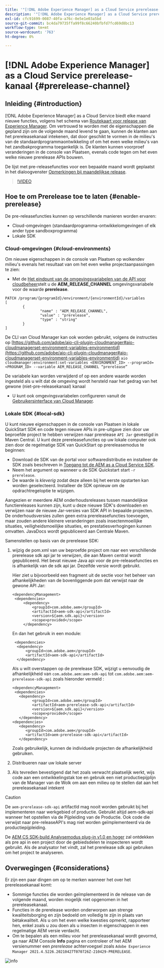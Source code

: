 ```yaml
---
title: '"[!DNL Adobe Experience Manager] as a Cloud Service prerelease-kanaal"'
description: '"[!DNL Adobe Experience Manager] as a Cloud Service prerelease-kanaal"'
exl-id: cfc91699-0087-40fa-a76c-0e5e1e03a5bd
source-git-commit: bc4da79735ffa99f8c66240bfbfd7fcd69d8bc13
workflow-type: tm+mt
source-wordcount: '763'
ht-degree: 0%

---
```


# [!DNL Adobe Experience Manager] as a Cloud Service prerelease-kanaal {#prerelease-channel}


## Inleiding {#introduction}

[!DNL Adobe Experience Manager] as a Cloud Service biedt elke maand nieuwe functies, volgens het schema van [Routekaart voor release van Experience Manager](https://experienceleague.adobe.com/docs/experience-manager-release-information/aem-release-updates/update-releases-roadmap.html?lang=en#aem-as-cloud-service). Om vertrouwd te worden met de eigenschappen die gepland zijn om de volgende maand levend te gaan, kunnen de klanten aan het prereleasekanaal intekenen, dat door geschikt te vormen in de milieu&#39;s van de standaardprogrammaontwikkeling of om het even welke milieu&#39;s van het zandbakprogramma toegankelijk is. De klanten kunnen voorproef veranderingen in de console van Plaatsen, evenals code tegen om het even welke nieuwe prerelease APIs bouwen.

De lijst met pre-releasefuncties voor een bepaalde maand wordt geplaatst in het dialoogvenster [Opmerkingen bij maandelijkse release](/help/release-notes/release-notes-cloud/release-notes-current.md).

>[!VIDEO](/help/release-notes/assets/prerelease-overview.mp4)

## Hoe te om Prerelease toe te laten {#enable-prerelease}

De pre-releasefuncties kunnen op verschillende manieren worden ervaren:

* Cloud-omgevingen (standaardprogramma-ontwikkelomgevingen of elk ander type sandboxprogramma)
* Lokale SDK

### Cloud-omgevingen {#cloud-environments}

Om nieuwe eigenschappen in de console van Plaatsen op wolkendev milieu&#39;s evenals het resultaat van om het even welke projectaanpassingen te zien:

* Met de [Het eindpunt van de omgevingsvariabelen van de API voor cloudbeheer](https://www.adobe.io/apis/experiencecloud/cloud-manager/api-reference.html#/Variables/patchEnvironmentVariables)stelt u de **AEM_RELEASE_CHANNEL** omgevingsvariabele voor de waarde **prerelease**.

```
PATCH /program/{programId}/environment/{environmentId}/variables
[
        {
                "name" : "AEM_RELEASE_CHANNEL",
                "value" : "prerelease",
                "type" : "string"
        }
]
```

De CLI van Cloud Manager kan ook worden gebruikt, volgens de instructies op [https://github.com/adobe/aio-cli-plugin-cloudmanager#aio-cloudmanagerset-environment-variables-environmentid](https://github.com/adobe/aio-cli-plugin-cloudmanager#aio-cloudmanagerset-environment-variables-environmentid)
```aio cloudmanager:environment:set-variables <ENVIRONMENT_ID> --programId=<PROGRAM_ID> --variable AEM_RELEASE_CHANNEL “prerelease”```


De variabele kan worden verwijderd of op een andere waarde worden ingesteld als u wilt dat de omgeving wordt hersteld naar het gedrag van het gewone (niet-pre-releasekanaal) kanaal

* U kunt ook omgevingsvariabelen configureren vanuit de [Gebruikersinterface van Cloud Manager](/help/implementing/cloud-manager/environment-variables.md).

### Lokale SDK {#local-sdk}

U kunt nieuwe eigenschappen in de console van Plaatsen in lokale QuickStart SDK en code tegen nieuwe APIs in pre-uitgave zien door uw beproefde project te hebben verwijzen naar prerelease `API Jar` gevestigd in Maven Central. U kunt deze prereleasefuncties op uw lokale computer ook zien door de regelmatige SDK van QuickStart op prereleasemodus te beginnen:

* Download de SDK van de portal voor softwaredistributie en installeer de SDK zoals beschreven in [Toegang tot de AEM as a Cloud Service SDK](/help/implementing/developing/introduction/aem-as-a-cloud-service-sdk.md).
* Neem het argument op wanneer u de SDK Quickstart start `-r prerelease`.
* De waarde is *kleverig* zodat deze alleen bij het eerste opstarten kan worden geselecteerd. Installeer de SDK opnieuw om de opdrachtregeloptie te wijzigen.

Aangezien er meerdere AEM onderhoudsreleases tussen maandelijkse functiereleases kunnen zijn, kunt u deze nieuwe SDK&#39;s downloaden en verwijzen naar de nieuwe Jar-versies van SDK API in bepaalde projecten. De onderhoudsversies zullen geen extra prereleasefuncties toevoegen, maar zouden andere kleinere veranderingen zoals insectenmoeilijke situaties, veiligheidsmoeilijke situaties, en prestatiesverhogingen kunnen omvatten.
JavaDocs wordt gepubliceerd aan Centrale Maven.

Samenstellen op basis van de prerelease SDK:

1. wijzig de pom.xml van uw beproefde project om naar een verschillende prerelease sdk api jar te verwijzen, die aan Maven central wordt gepubliceerd. Het bevat nieuwe Java api voor de pre-releasefuncties en is afhankelijk van de sdk api jar. Dezelfde versie wordt gebruikt.

   Hier ziet u bijvoorbeeld een fragment uit de sectie voor het beheer van afhankelijkheden van de bovenliggende pom dat verwijst naar de gewone API Jar:

   ```
   <dependencyManagement>
    <dependencies>
        <dependency>
            <groupId>com.adobe.aem</groupId>
            <artifactId>aem-sdk-api</artifactId>
            <version>${aem.sdk.api}</version>
            <scope>provided</scope>
        </dependency>
   ```

   En dan het gebruik in een module:

   ```
    <dependencies>
     <dependency>
         <groupId>com.adobe.aem</groupId>
         <artifactId>aem-sdk-api</artifactId>
     </dependency>
   ```

   Als u wilt overstappen op de prerelease SDK, wijzigt u eenvoudig de afhankelijkheid van `com.adobe.aem:aem-sdk-api` tot `com.adobe.aem:aem-prerelease-sdk-api` zoals hieronder vermeld :

   ```
   <dependencyManagement>
    <dependencies>
      <dependency>
            <groupId>com.adobe.aem</groupId>
            <artifactId>aem-prerelease-sdk-api</artifactId>
            <version>${aem.sdk.api}</version>
            <scope>provided</scope>
      </dependency>
   <dependencies>
      <dependency>
         <groupId>com.adobe.aem</groupId>
         <artifactId>aem-prerelease-sdk-api</artifactId>
      </dependency>
   ```

   Zoals gebruikelijk, kunnen de individuele projecten de afhankelijkheid gebruiken.

1. Distribueren naar uw lokale server
1. Als tevreden bevestigend dat het zoals verwacht plaatselijk werkt, wijs code aan een ontwikkelingstak toe en gebruik een niet productiepijplijn van de Manager van de Wolk om aan een milieu op te stellen dat aan het prereleasekanaal intekent

>[!CAUTION]
> 
> De `aem-prerelease-sdk-api` artifactId mag nooit worden gebruikt bij het implementeren naar werkgebied of productie. Gebruikt altijd aem-sdk-api wanneer het opstellen via de Pijpleiding van de Productie. Ook code die verwijst naar pre-releaseAPI&#39;s mag niet worden geïmplementeerd via de productiepijpleiding.

De [AEM CS SDK-build Analysemodus plug-in v1.0 en hoger](https://experienceleague.adobe.com/docs/experience-manager-core-components/using/developing/archetype/build-analyzer-maven-plugin.html?lang=en#developing) zal ontdekken als pre api in een project door de gebiedsdelen te inspecteren wordt gebruikt. Als de analysator het vindt, zal het prerelease sdk api gebruiken om het project te analyseren.

## Overwegingen {#considerations}

Er zijn een paar dingen om op te merken wanneer het over het prereleasekanaal komt:

* Sommige functies die worden geïmplementeerd in de release van de volgende maand, worden mogelijk niet opgenomen in het prereleasekanaal.
* Functies in de prerelease worden onderworpen aan strenge kwaliteitsborging en zijn bedoeld om volledig te zijn in plaats van bètakwaliteit. Als u om het even welke kwesties opmerkt, rapporteer hen, enkel zoals u zou doen als u insecten in eigenschappen in een regelmatige AEM versie verdacht.
* Om te bepalen als een milieu voor het prereleasekanaal wordt gevormd, ga naar AEM Console **Info** pagina en controleer of het AEM versienummer een *prerelease* achtervoegsel zoals ```Adobe Experience Manager 2021.4.5226.20210427T070726Z-210429-PRERELEASE```.

![info](/help/release-notes/assets/about.png)
